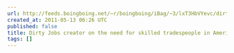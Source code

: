 ```yaml
---
url: http://feeds.boingboing.net/~r/boingboing/iBag/~3/lxT3HbVYevc/dirty-jobs-creator-o.html
created_at: 2011-05-13 06:26 UTC
published: false
title: Dirty Jobs creator on the need for skilled tradespeople in America
tags: []
---
```



